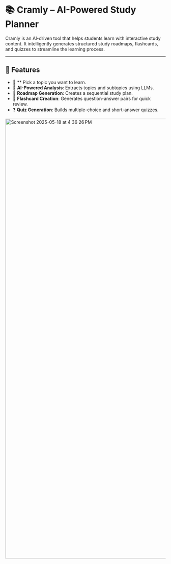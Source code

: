 # 📚 Cramly – AI-Powered Study Planner

Cramly is an AI-driven tool that helps students learn with interactive study content. It intelligently generates structured study roadmaps, flashcards, and quizzes to streamline the learning process.

---

## 🚀 Features

- 📄 \*\* Pick a topic you want to learn.
- 🧠 **AI-Powered Analysis**: Extracts topics and subtopics using LLMs.
- 📌 **Roadmap Generation**: Creates a sequential study plan.
- 🎴 **Flashcard Creation**: Generates question-answer pairs for quick review.
- ❓ **Quiz Generation**: Builds multiple-choice and short-answer quizzes.

<img width="1380" alt="Screenshot 2025-05-18 at 4 36 26 PM" src="https://github.com/user-attachments/assets/83e4c1c4-7304-49cc-b26a-a6681e4bf760" />
